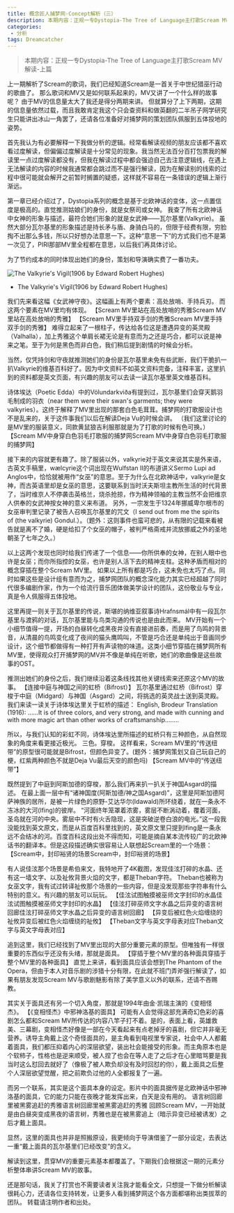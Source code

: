 ```yaml
---
title: 概念匠人捕梦网-Concept解析（三）
description: 本期内容：正规一专Dystopia-The Tree of Language主打歌Scream MV解读-上篇
categories:
 - 分析
tags: Dreamcatcher
---
```


> 本期内容：正规一专Dystopia-The Tree of Language主打歌Scream MV解读-上篇

<!-- more -->

上一期解析了Scream的歌词，我们已经知道Scream是一首关于中世纪猎巫行动的歌曲了。
那么歌词和MV又是如何联系起来的，MV又讲了一个什么样的故事呢？
由于MV的信息量太大了我还是得分两期来讲。
但就算分了上下两期，这期的信息量依然过载，而且我敢肯定我这个只会查资料和做英翻的二半吊子网学研究生只能讲出冰山一角罢了，还请各位准备好对捕梦网的策划团队佩服到五体投地的姿势。

首先我认为有必要解释一下我做分析的逻辑。经常看解读视频的朋友应该都不喜欢看过度解读，但偏偏过度解读是十分常见的现象。我当然无法百分百打包票我的解读里一点过度解读都没有，但我在解读过程中都会强迫自己去注意逻辑线，在遇上无法解读的内容的时候我通常都会跳过而不是强行解读，因为在解读别的线索的过程中很可能就会解开之前暂时搁置的疑惑，这样就不容易在一条错误的逻辑上渐行渐远。

第一章已经介绍过了，Dystopia系列的概念是基于北欧神话的变体，这一点置信度是极高的。直觉推测姑娘们的身份，就是女祭司或女神。
我查了所有北欧神话中女神的形象与描述，最符合她们形象的就是女武神——瓦尔基里(Valkyrie)。
虽然大部分瓦尔基里的形象描述是持长矛与盾、身骑白马的，但限于经费有限，穷脸掏不出那么多钱，所以只好想办法意思一下。这种“意思一下”的方式我们也不是第一次见了，PIRI那部MV里全程都在意思，以后我们再具体讨论。

为了节约成本的同时体现出她们的身份，策划和导演确实费了一番功夫。

![The Valkyrie's Vigil(1906 by Edward Robert Hughes)](https://s1.ax1x.com/2020/07/25/UzsF3D.jpg)
* The Valkyrie's Vigil(1906 by Edward Robert Hughes)

我们先来看这幅《女武神守夜》。这幅画上有两个要素：高处放哨、手持兵刃。
而这两个要素在MV里均有体现。
【Scream MV里站在高处放哨的秀雅Scream MV里站在高处放哨的秀雅】
【Scream MV里手持双手剑的秀雅Scream MV里手持双手剑的秀雅】
难得立起来了一根柱子，传达给各位这是遭遇异变的英灵殿（Valhalla），加上秀雅这个单肩长裙无论是有意而为之还是巧合，都可以说是神来之笔。至于为何是黑色而非白色，我们稍后提到剧情的时候会分析。

当然，仅凭持剑和守夜就推测她们的身份是瓦尔基里未免有些武断，我们干脆扒一扒Valkyrie的维基百科好了。因为中文资料不如英文资料完备，注释丰富，这里扒到的资料都是英文页面，有兴趣的朋友可以去读一读瓦尔基里英文维基百科。

诗体埃达（Poetic Edda）中的Völundarkviða有提到过，瓦尔基里们会穿天鹅羽毛制成的羽衣（near them were their swan's garments; they were valkyries）。这终于解释了MV里出现的那套白色毛茸茸。捕梦网的打歌服设计也不是乱来的，关于这件事我们以后在解读Deja Vu的时候会讲。
（我们这里讨论的是MV里的服装意义，同款黄鼠狼吉利服那就是为了打歌的时候有色可换。）
【Scream MV中身穿白色羽毛打歌服的捕梦网Scream MV中身穿白色羽毛打歌服的捕梦网】

接下来的内容就更有趣了。除了服装以外，valkyrie对于英文来说其实是外来语，古英文手稿里，wælcyrie这个词出现在Wulfstan II的布道讲义Sermo Lupi ad Anglos中，恰恰就被用作“女巫”的意思。至于为什么在北欧神话中，valkyrie是女神，而古英语里却是女巫的意思，这要联系到当时沃夫斯坦主教所生活的时代背景了，当时维京人不停袭击英格兰，烧杀抢掠，作为精神领袖的主教当然不会把维京人供奉的女武神按女神的意义来布道。
另外，一宗发生于1324年挪威卑尔根市的女巫审判里记录了被告人召唤瓦尔基里的咒文（I send out from me the spirits of (the valkyrie) Gondul.）。（题外：这则事件也蛮可悲的，从有限的记载来看被告就是离不了婚，硬是给扣了个女巫的帽子，被判严格斋戒并流放挪威之外的圣地朝圣了七年之久。）

以上这两个发现也同时给我们传递了一个信息——你所供奉的女神，在别人眼中也许是女巫；而你所指控的女巫，也许是别人活下去的精神支柱。这种矛盾而相对的概念穿插在整个Scream MV里。
如果以上所有都是巧合，这未免也太巧了点。同时如果这些是设计组有意而为之，捕梦网团队的概念深化能力其实已经超越了同时代很多编剧作家，作为一个给流行音乐团体做美学设计的团队，这份敬业与专业，真是令人佩服得五体投地。

这里再提一则关于瓦尔基里的传说，斯堪的纳维亚叙事诗Hrafnsmál中有一段瓦尔基里与渡鸦的对话，瓦尔基里能与鸟类沟通的传说也是由此而来。
MV开始有一个小细节值得一提，开场的白昼转化成黑夜并没有直接进前奏，而是用了鸟鸣的背景音，从清晨的鸟鸣变化成了夜间的猫头鹰鸣叫，不管是巧合还是单纯出于音画同步设计，这个细节都做得有一种打开有声读物的味道。这类小细节穿插在捕梦网所有MV里，使得观众打开捕梦网的MV并不像是单纯在听歌，她们的歌曲像是这些故事的OST。

推测出她们的身份之后，我们继续沿着这条线找其他关键线索来还原这个MV的故事。
【连接中庭与神国之间的虹桥（Bifrost）】
瓦尔基里通过虹桥（Bifrost）穿梭于中庭（Midgard）与神国（Asgard）之间，将挑选的英灵战士送到英灵殿。
我们来读一读关于诗体埃达里关于虹桥的描述：
English, Brodeur Translation (1916):
……It is of three colors, and very strong, and made with cunning and with more magic art than other works of craftsmanship..……

所以，与我们认知的彩虹不同，诗体埃达里所描述的虹桥只有三种颜色，从自然现象的角度来看更接近极光。
三色。穿梭。
这样看来，Scream MV里的“传送纽带”的原型很可能就是Bifrost，但颜色异变了。(题外：捕梦网策划又自己玩自己的梗，红紫两种颜色不就是Deja Vu最后天空的颜色吗)
【Scream MV中的“传送纽带”】

既然提到了中庭到阿斯加德的穿梭，那么我们再来扒一扒关于神国Asgard的描述。
在最上面一层中有“诸神国度(阿斯加德/神之国Asgard)”，这里是阿斯加德阿萨神族的居所，是被一片绿色的原野-艾达华尔(Idawald)所环绕着，就在一条永不冻冰的大河(Ifing)的彼岸。
“河面终年笼罩着浓雾，雾层不断涡动着，覆着河面，圣岛就在河的中央。雾层中不时有火舌隐现，这是突破逆卷白浪的电光。”这一段我没能找到英文原文，而是从百度百科里找到的，英文原文里只提到Ifing是一条永远不会结冰的河。百度百科这段出处不得而知，可能是摘自某本流传较广的北欧神话书的翻译本。但是这段描述确实很容易让人联想起Scream里的一个场景：
【Scream中，封印裕贤的场景Scream中，封印裕贤的场景】

有人说佳泫那个场景是希伯来文，我特地开了4K截图，发现佳泫打碎的水晶、还有这一墙文字、以及祉攸背景火焰的文字，都是Theban字符。
Theban也被称为女巫文字，我有试过转译祉攸那个场景的一些内容，但是没发现那些字符串有什么特别的意义。有兴趣的朋友可以玩玩。
【佳泫试图触摸被巫师文字封印的水晶佳泫试图触摸被巫师文字封印的水晶】
【佳泫打碎巫师文字水晶之后异变的语言树回廊佳泫打碎巫师文字水晶之后异变的语言树回廊】
【异变后被红色火焰缠绕的祉攸异变后被红色火焰缠绕的祉攸】
【Theban文字与英文字母表对应Theban文字与英文字母表对应】

追到这里，我们已经找到了MV里出现的大部分重要元素的原型。但唯独有一样很重要的东西似乎还没有头绪，那就是面具。
【穿插于整个MV里的各种面具穿插于整个MV里的各种面具】
直觉上来讲，看到面具应该会想到The Phantom of the Opera，但由于本人对音乐剧的涉猎十分有限，在此就不班门弄斧强行解读了，如果有朋友发现Scream MV与歌剧魅影有除了美学意义以外的联系，还请不吝赐教。

其实关于面具还有另一个切入角度，那就是1994年由金·凯瑞主演的《变相怪杰》。
【《变相怪杰》中邪神洛基的面具】
可能有人会觉得这部充满奇幻色彩的喜剧怎么都和Scream MV所传达的内容八竿子打不着。是的，表面上看，英雄救美、三幕剧，变相怪杰好像是一部在今天看起来有点老掉牙的喜剧，但它并非毫无营养。诱导主角戴上这个奇怪面具的，是主角看到电视里专家说，社会中人人都戴着面具，我们都压抑着内心的深层欲望，装出社会能接受的形象。而主角原本也是个软柿子，性格也是逆来顺受，被人捏了也会在等人走了之后才在心里暗骂要是我当时这么怼回去就好了（像极了被人欺负却没有及时回怼的你），戴上面具之后整个人深层欲望觉醒，把之前欺负过他的人全都报复了一遍。

而另一个联系，其实是这个面具本身的设定。影片中的面具据传是北欧神话中邪神洛基的面具，它的能力只能在夜晚才能发挥出来，白天是没有用的。
语言树回廊里被黑雾追赶的秀雅语言树回廊里被黑雾追赶的秀雅
回顾Scream MV，一开始就是由白昼突变成黑夜的语言树，秀雅也是在被黑雾追上（暗示异变已经被诱发）之后才戴上面具。

显然，这里的面具也并非是照搬原设，我更倾向于导演借鉴了一部分设定，去表达一重“戴上面具的瓦尔基里们已经改变”的含义。

解读到这里，贯穿MV的重要元素基本都覆盖了。下期我们会根据这一期的元素分析整体串讲Scream MV的故事。

还是那句话，我关了打赏也不需要读者关注我才能看全文，只想提一下做分析解读很耗心力，还请各位支持转发，让更多人看到捕梦网这个各方面都堪称出类拔萃的团队。
转载请注明作者和出处。

